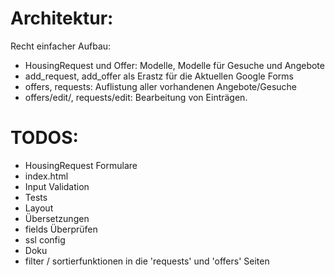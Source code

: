 # Architektur:
Recht einfacher Aufbau:
- HousingRequest und Offer: Modelle, Modelle für Gesuche und Angebote
- add_request, add_offer als Erastz für die Aktuellen Google Forms
- offers, requests: Auflistung aller vorhandenen Angebote/Gesuche
- offers/edit/, requests/edit: Bearbeitung von Einträgen.

# TODOS:
- HousingRequest Formulare 
- index.html
- Input Validation
- Tests
- Layout
- Übersetzungen
- fields Überprüfen
- ssl config
- Doku
- filter / sortierfunktionen in die 'requests' und 'offers' Seiten
